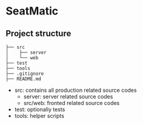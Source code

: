 # SeatMatic

## Project structure

	├── src
	│    ├── server
	│    └── web
	├── test
	├── tools
	├── .gitignore
	├── README.md

* src: contains all production related source codes
	* server: server related source codes
	* src/web: fronted related source codes
* test: optionally tests
* tools: helper scripts
